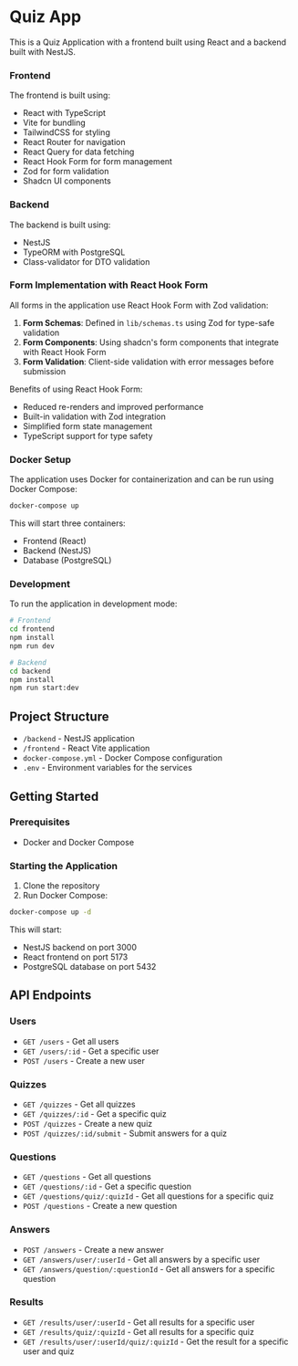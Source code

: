 # Quiz App

This is a Quiz Application with a frontend built using React and a backend built with NestJS.

### Frontend

The frontend is built using:

- React with TypeScript
- Vite for bundling
- TailwindCSS for styling
- React Router for navigation
- React Query for data fetching
- React Hook Form for form management
- Zod for form validation
- Shadcn UI components

### Backend

The backend is built using:

- NestJS
- TypeORM with PostgreSQL
- Class-validator for DTO validation

### Form Implementation with React Hook Form

All forms in the application use React Hook Form with Zod validation:

1. **Form Schemas**: Defined in `lib/schemas.ts` using Zod for type-safe validation
2. **Form Components**: Using shadcn's form components that integrate with React Hook Form
3. **Form Validation**: Client-side validation with error messages before submission

Benefits of using React Hook Form:
- Reduced re-renders and improved performance
- Built-in validation with Zod integration
- Simplified form state management
- TypeScript support for type safety

### Docker Setup

The application uses Docker for containerization and can be run using Docker Compose:

```bash
docker-compose up
```

This will start three containers:
- Frontend (React)
- Backend (NestJS)
- Database (PostgreSQL)

### Development

To run the application in development mode:

```bash
# Frontend
cd frontend
npm install
npm run dev

# Backend
cd backend
npm install
npm run start:dev
```

## Project Structure

- `/backend` - NestJS application
- `/frontend` - React Vite application
- `docker-compose.yml` - Docker Compose configuration
- `.env` - Environment variables for the services

## Getting Started

### Prerequisites

- Docker and Docker Compose

### Starting the Application

1. Clone the repository
2. Run Docker Compose:

```bash
docker-compose up -d
```

This will start:
- NestJS backend on port 3000
- React frontend on port 5173
- PostgreSQL database on port 5432

## API Endpoints

### Users
- `GET /users` - Get all users
- `GET /users/:id` - Get a specific user
- `POST /users` - Create a new user

### Quizzes
- `GET /quizzes` - Get all quizzes
- `GET /quizzes/:id` - Get a specific quiz
- `POST /quizzes` - Create a new quiz
- `POST /quizzes/:id/submit` - Submit answers for a quiz

### Questions
- `GET /questions` - Get all questions
- `GET /questions/:id` - Get a specific question
- `GET /questions/quiz/:quizId` - Get all questions for a specific quiz
- `POST /questions` - Create a new question

### Answers
- `POST /answers` - Create a new answer
- `GET /answers/user/:userId` - Get all answers by a specific user
- `GET /answers/question/:questionId` - Get all answers for a specific question

### Results
- `GET /results/user/:userId` - Get all results for a specific user
- `GET /results/quiz/:quizId` - Get all results for a specific quiz
- `GET /results/user/:userId/quiz/:quizId` - Get the result for a specific user and quiz 